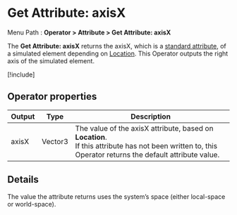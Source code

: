 # Get Attribute: axisX

Menu Path : **Operator > Attribute > Get Attribute: axisX**

The **Get Attribute: axisX** returns the axisX, which is a [standard attribute](Reference-Attributes.md), of a simulated element depending on [Location](Attributes.md#attribute-locations). This Operator outputs the right axis of the simulated element.

[!include[](Snippets/Operator-GetAttributeOperatorSettings.md)]

## Operator properties

| **Output** | **Type** | **Description**                                              |
| ---------- | -------- | ------------------------------------------------------------ |
| axisX      | Vector3  | The value of the axisX attribute, based on **Location**.<br/>If this attribute has not been written to, this Operator returns the default attribute value. |

## Details

The value the attribute returns uses the system’s space (either local-space or world-space).